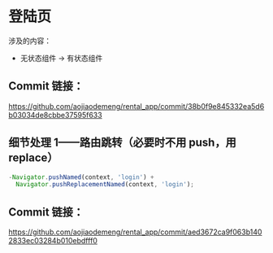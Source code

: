 # 登陆页

涉及的内容：

- 无状态组件 → 有状态组件

## Commit 链接：

https://github.com/aojiaodemeng/rental_app/commit/38b0f9e845332ea5d6b03034de8cbbe37595f633

## 细节处理 1——路由跳转（必要时不用 push，用 replace）

```js
-Navigator.pushNamed(context, 'login') +
  Navigator.pushReplacementNamed(context, 'login');
```

## Commit 链接：

https://github.com/aojiaodemeng/rental_app/commit/aed3672ca9f063b1402833ec03284b010ebdfff0
